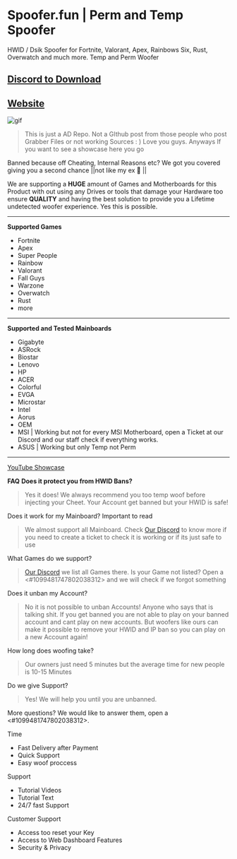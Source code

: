 # Spoofer.fun | Perm and Temp Spoofer
HWID / Dsik Spoofer for Fortnite, Valorant, Apex, Rainbows Six, Rust, Overwatch and much more. Temp and Perm Woofer


## [Discord to Download](https://spoofer.fun/dc)
## [Website](https://spoofer.fun)

![gif](https://cdn.discordapp.com/attachments/839379244264980480/1077404029921013770/ezgif.com-optimize_2.gif)

> This is just a AD Repo. Not a GIthub post from those people who post Grabber Files or not working Sources : ) Love you guys.
Anyways If you want to see a showcase here you go

Banned because off Cheating, Internal Reasons etc? We got you covered giving you a second chance ||not like my ex 👀  || 

We are supporting a **HUGE** amount of Games and Motherboards for this Product with out using any Drives or tools that damage your Hardware too ensure **QUALITY** and having the best solution to provide you a Lifetime undetected woofer experience. Yes this is possible.

-----------------------
__Supported Games__
- Fortnite
- Apex
- Super People
- Rainbow
- Valorant
- Fall Guys
- Warzone
- Overwatch
-  Rust
- more
-----------------------
__Supported and Tested Mainboards__
- Gigabyte 
- ASRock 
- Biostar 
- Lenovo 
- HP 
- ACER 
- Colorful 
- EVGA 
- Microstar 
- Intel 
- Aorus 
- OEM 
- MSI  | Working but not for every MSI Motherboard, open a Ticket at our Discord and our staff check if everything works.
- ASUS | Working but only Temp not Perm
-----------------------

[YouTube Showcase](https://www.youtube.com/watch?v=p77ThYeRPaM)

**FAQ** 
__Does it protect you from HWID Bans?__
> Yes it does! We always recommend you too temp woof before injecting your Cheet. Your Account get banned but your HWID is safe!

Does it work for my Mainboard?  Important to read
> We almost support all Mainboard. Check [Our Discord](https://spoofer.fun/dc) to know more if you need to create a ticket to check it is working or if its just safe to use

What Games do we support?
>  [Our Discord](https://spoofer.fun/dc) we list all Games there. Is your Game not listed? Open a <#1099481747802038312> and we will check if we forgot something

Does it unban my Account?
> No it is not possible to unban Accounts! Anyone who says that is talking shit. If you get banned you are not able to play on your banned account and cant play on new accounts. But woofers like ours can make it possible to remove your HWID and IP ban so you can play on a new Account again!

How long does woofing take?
> Our owners just need 5 minutes but the average time for new people is 10-15 Minutes

Do we give Support?
> Yes! We will help you until you are unbanned.

More questions? We would like to answer them, open a <#1099481747802038312>.

Time 
- Fast Delivery after Payment
- Quick Support
- Easy woof proccess

Support
- Tutorial Videos
- Tutorial Text
- 24/7 fast Support

Customer Support  
- Access too reset your Key
- Access to Web Dashboard Features
- Security & Privacy
